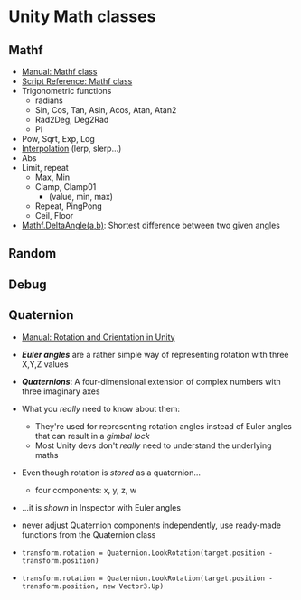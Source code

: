 # Unity Math classes

## Mathf
  * [Manual: Mathf class](https://docs.unity3d.com/Manual/class-Mathf.html)
  * [Script Reference: Mathf class](https://docs.unity3d.com/ScriptReference/Mathf.html)
  * Trigonometric functions
    * radians
    * Sin, Cos, Tan, Asin, Acos, Atan, Atan2
    * Rad2Deg, Deg2Rad
    * PI
  * Pow, Sqrt, Exp, Log
  * [Interpolation](4-interpolation.md) (lerp, slerp...)
  * Abs
  * Limit, repeat
    * Max, Min
    * Clamp, Clamp01
      * (value, min, max)
    * Repeat, PingPong
    * Ceil, Floor
  * [Mathf.DeltaAngle(a,b)](https://docs.unity3d.com/ScriptReference/Mathf.DeltaAngle.html): Shortest difference between two given angles
## Random

## Debug

## Quaternion
* [Manual: Rotation and Orientation in Unity](https://docs.unity3d.com/Manual/QuaternionAndEulerRotationsInUnity.html)
* ***Euler angles*** are a rather simple way of representing rotation with three X,Y,Z values
* ***Quaternions***: A four-dimensional extension of complex numbers with three imaginary axes
* What you *really* need to know about them:
  * They're used for representing rotation angles instead of Euler angles that can result in a _gimbal lock_
  * Most Unity devs don't _really_ need to understand the underlying maths

* Even though rotation is *stored* as a quaternion...
  * four components: x, y, z, w
* ...it is _shown_ in Inspector with Euler angles

* never adjust Quaternion components independently, use ready-made functions from the Quaternion class
* `transform.rotation = Quaternion.LookRotation(target.position - transform.position)`
* `transform.rotation = Quaternion.LookRotation(target.position - transform.position, new Vector3.Up)`

